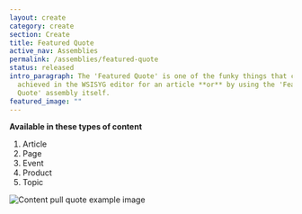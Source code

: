 ```yaml
---
layout: create
category: create
section: Create
title: Featured Quote
active_nav: Assemblies
permalink: /assemblies/featured-quote
status: released
intro_paragraph: The 'Featured Quote' is one of the funky things that can be
  achieved in the WSISYG editor for an article **or** by using the 'Featured
  Quote' assembly itself.
featured_image: ""
---
```

**Available in these types of content**

1. Article
2. Page
3. Event
4. Product
5. Topic

![Content pull quote example image](/design-manual/assets/uploads/pull-quote.png)